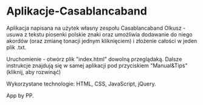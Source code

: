 # Aplikacje-Casablancaband
Aplikacja napisana na użytek własny zespołu Casablancaband Olkusz - usuwa z tekstu piosenki polskie znaki oraz umożliwia dodawanie do niego akordów (oraz zmianę tonacji jednym kliknięciem) i złożenie całości w jeden plik .txt.

Uruchomienie - otwórz plik "index.html" dowolną przeglądaką. Dalsze instrukcje znajdują się w samej aplikacji pod przyciskiem "Manual&Tips" (kliknij, aby rozwinąć)

Wykorzystane technologie: HTML, CSS, JavaScript, jQuery.

App by PP.
